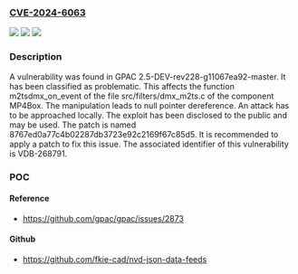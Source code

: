 ### [CVE-2024-6063](https://cve.mitre.org/cgi-bin/cvename.cgi?name=CVE-2024-6063)
![](https://img.shields.io/static/v1?label=Product&message=GPAC&color=blue)
![](https://img.shields.io/static/v1?label=Version&message=%3D%202.5-DEV-rev228-g11067ea92-master%20&color=brighgreen)
![](https://img.shields.io/static/v1?label=Vulnerability&message=CWE-476%20NULL%20Pointer%20Dereference&color=brighgreen)

### Description

A vulnerability was found in GPAC 2.5-DEV-rev228-g11067ea92-master. It has been classified as problematic. This affects the function m2tsdmx_on_event of the file src/filters/dmx_m2ts.c of the component MP4Box. The manipulation leads to null pointer dereference. An attack has to be approached locally. The exploit has been disclosed to the public and may be used. The patch is named 8767ed0a77c4b02287db3723e92c2169f67c85d5. It is recommended to apply a patch to fix this issue. The associated identifier of this vulnerability is VDB-268791.

### POC

#### Reference
- https://github.com/gpac/gpac/issues/2873

#### Github
- https://github.com/fkie-cad/nvd-json-data-feeds


